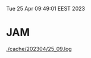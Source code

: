 Tue 25 Apr 09:49:01 EEST 2023
# JAM
<a href='./cache/202304/25_09.log'>./cache/202304/25_09.log</a>
